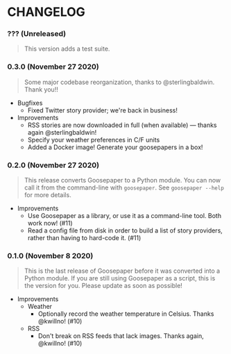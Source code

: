 # CHANGELOG

### **???** (Unreleased)

> This version adds a test suite.

### **0.3.0** (November 27 2020)

> Some major codebase reorganization, thanks to @sterlingbaldwin. Thank you!!

-   Bugfixes
    -   Fixed Twitter story provider; we're back in business!
-   Improvements
    -   RSS stories are now downloaded in full (when available) — thanks again @sterlingbaldwin!
    -   Specify your weather preferences in C/F units
    -   Added a Docker image! Generate your goosepapers in a box!

### **0.2.0** (November 27 2020)

> This release converts Goosepaper to a Python module. You can now call it from the command-line with `goosepaper`. See `goosepaper --help` for more details.

-   Improvements
    -   Use Goosepaper as a library, or use it as a command-line tool. Both work now! (#11)
    -   Read a config file from disk in order to build a list of story providers, rather than having to hard-code it. (#11)

### **0.1.0** (November 8 2020)

> This is the last release of Goosepaper before it was converted into a Python module. If you are still using Goosepaper as a script, this is the version for you. Please update as soon as possible!

-   Improvements
    -   Weather
        -   Optionally record the weather temperature in Celsius. Thanks @kwillno! (#10)
    -   RSS
        -   Don't break on RSS feeds that lack images. Thanks again, @kwillno! (#10)
